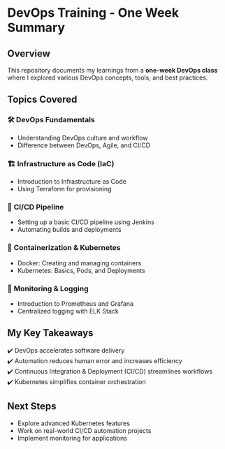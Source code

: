 
# DevOps Training - One Week Summary  

## Overview  
This repository documents my learnings from a **one-week DevOps class** where I explored various DevOps concepts, tools, and best practices.  

## Topics Covered  

### 🛠️ **DevOps Fundamentals**  
- Understanding DevOps culture and workflow  
- Difference between DevOps, Agile, and CI/CD  

### 🏗️ **Infrastructure as Code (IaC)**  
- Introduction to Infrastructure as Code  
- Using Terraform for provisioning  

### 🚀 **CI/CD Pipeline**  
- Setting up a basic CI/CD pipeline using Jenkins  
- Automating builds and deployments  

### 🐳 **Containerization & Kubernetes**  
- Docker: Creating and managing containers  
- Kubernetes: Basics, Pods, and Deployments  

### 🔧 **Monitoring & Logging**  
- Introduction to Prometheus and Grafana  
- Centralized logging with ELK Stack  

## My Key Takeaways  
✔️ DevOps accelerates software delivery  
✔️ Automation reduces human error and increases efficiency  
✔️ Continuous Integration & Deployment (CI/CD) streamlines workflows  
✔️ Kubernetes simplifies container orchestration  

## Next Steps  
- Explore advanced Kubernetes features  
- Work on real-world CI/CD automation projects  
- Implement monitoring for applications  

